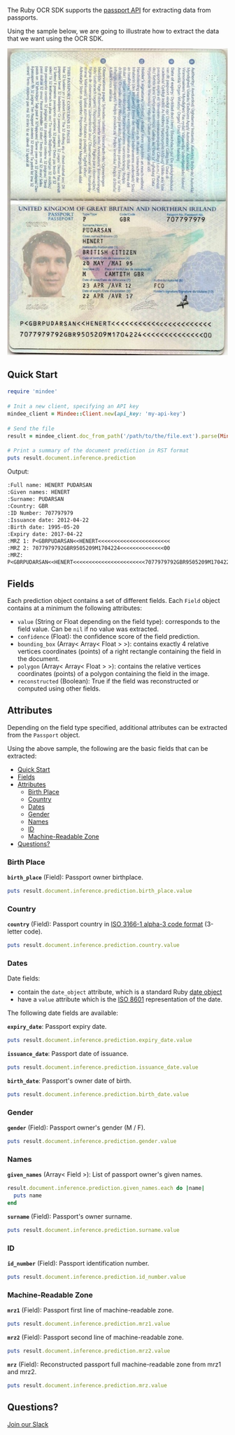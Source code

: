 The Ruby  OCR SDK supports the [passport API](https://developers.mindee.com/docs/passport-ocr) for extracting data from passports.

Using the sample below, we are going to illustrate how to extract the data that we want using the  OCR SDK.

![sample passport](https://raw.githubusercontent.com/mindee/client-lib-test-data/main/passport/passport.jpeg)

## Quick Start
```ruby
require 'mindee'

# Init a new client, specifying an API key
mindee_client = Mindee::Client.new(api_key: 'my-api-key')

# Send the file
result = mindee_client.doc_from_path('/path/to/the/file.ext').parse(Mindee::Product::Passport::PassportV1)

# Print a summary of the document prediction in RST format
puts result.document.inference.prediction
```

Output:
```
:Full name: HENERT PUDARSAN
:Given names: HENERT
:Surname: PUDARSAN
:Country: GBR
:ID Number: 707797979
:Issuance date: 2012-04-22
:Birth date: 1995-05-20
:Expiry date: 2017-04-22
:MRZ 1: P<GBRPUDARSAN<<HENERT<<<<<<<<<<<<<<<<<<<<<<<
:MRZ 2: 7077979792GBR9505209M1704224<<<<<<<<<<<<<<00
:MRZ: P<GBRPUDARSAN<<HENERT<<<<<<<<<<<<<<<<<<<<<<<7077979792GBR9505209M1704224<<<<<<<<<<<<<<00
```

## Fields
Each prediction object contains a set of different fields.
Each `Field` object contains at a minimum the following attributes:

* `value` (String or Float depending on the field type): corresponds to the field value. Can be `nil` if no value was extracted.
* `confidence` (Float): the confidence score of the field prediction.
* `bounding_box` (Array< Array< Float > >): contains exactly 4 relative vertices coordinates (points) of a right rectangle containing the field in the document.
* `polygon` (Array< Array< Float > >): contains the relative vertices coordinates (points) of a polygon containing the field in the image.
* `reconstructed` (Boolean): True if the field was reconstructed or computed using other fields.


## Attributes
Depending on the field type specified, additional attributes can be extracted from the `Passport` object.

Using the above sample, the following are the basic fields that can be extracted:

- [Quick Start](#quick-start)
- [Fields](#fields)
- [Attributes](#attributes)
  - [Birth Place](#birth-place)
  - [Country](#country)
  - [Dates](#dates)
  - [Gender](#gender)
  - [Names](#names)
  - [ID](#id)
  - [Machine-Readable Zone](#machine-readable-zone)
- [Questions?](#questions)

### Birth Place

**`birth_place`** (Field): Passport owner birthplace.

```ruby
puts result.document.inference.prediction.birth_place.value
```

### Country
**`country`** (Field): Passport country in [ISO 3166-1 alpha-3 code format](https://en.wikipedia.org/wiki/ISO_3166-1_alpha-3) (3-letter code).

```ruby
puts result.document.inference.prediction.country.value
```

### Dates
Date fields:

* contain the `date_object` attribute, which is a standard Ruby [date object](https://ruby-doc.org/stdlib-2.7.1/libdoc/date/rdoc/Date.html)
* have a `value` attribute which is the [ISO 8601](https://en.wikipedia.org/wiki/ISO_8601) representation of the date.

The following date fields are available:

**`expiry_date`**: Passport expiry date.

```ruby
puts result.document.inference.prediction.expiry_date.value
```

**`issuance_date`**: Passport date of issuance.

```ruby
puts result.document.inference.prediction.issuance_date.value
```

**`birth_date`**: Passport's owner date of birth.

```ruby
puts result.document.inference.prediction.birth_date.value
```

### Gender

**`gender`** (Field): Passport owner's gender (M / F).

```ruby
puts result.document.inference.prediction.gender.value
```

### Names

**`given_names`** (Array< Field >): List of passport owner's given names.

```ruby
result.document.inference.prediction.given_names.each do |name|
  puts name
end
```

**`surname`** (Field): Passport's owner surname.

```ruby
puts result.document.inference.prediction.surname.value
```

### ID

**`id_number`** (Field): Passport identification number.

```ruby
puts result.document.inference.prediction.id_number.value
```

### Machine-Readable Zone

**`mrz1`** (Field): Passport first line of machine-readable zone.

```ruby
puts result.document.inference.prediction.mrz1.value
```

**`mrz2`** (Field): Passport second line of machine-readable zone.

```ruby
puts result.document.inference.prediction.mrz2.value
```

**`mrz`** (Field): Reconstructed passport full machine-readable zone from mrz1 and mrz2.

```ruby
puts result.document.inference.prediction.mrz.value
```

## Questions?
[Join our Slack](https://join.slack.com/t/mindee-community/shared_invite/zt-1jv6nawjq-FDgFcF2T5CmMmRpl9LLptw)
